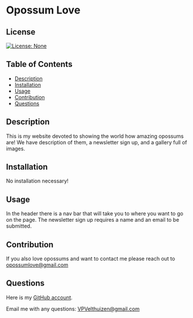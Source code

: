 # Opossum Love

## License
[![License: None](https://img.shields.io/badge/License-None-brightgreen)](https://opensource.org/licenses/None)



## Table of Contents
- [Description](#description)
- [Installation](#installation)
- [Usage](#usage)
- [Contribution](#contribution)
- [Questions](#questions)

## Description
This is my website devoted to showing the world how amazing opossums are! We have description of them, a newsletter sign up, and a gallery full of images.

## Installation
No installation necessary!

## Usage
In the header there is a nav bar that will take you to where you want to go on the page. The newsletter sign up requires a name and an email to be submitted.

## Contribution
If you also love opossums and want to contact me please reach out to opossumlove@gmail.com

## Questions
Here is my [GitHub account](https://github.com/VPVelthuizen).

Email me with any questions: [VPVelthuizen@gmail.com](mailto:VPVelthuizen@gmail.com)